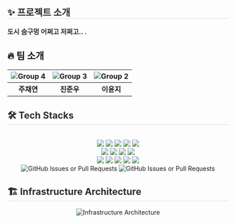 <div style="text-align: left;"> 
    <h2 style="border-bottom: 1px solid #d8dee4; color: #282d33;"> ✨ 프로젝트 소개 </h2>  
    <div style="font-weight: 700; font-size: 15px; text-align: left; color: #282d33;"> 
        도시 숨구멍 어쩌고 저쩌고.. . 
    </div> 
</div>

## 🔥 팀 소개
| ![Group 4](https://github.com/user-attachments/assets/12b25929-ac42-4e65-8db7-fad63c69f37c) | ![Group 3](https://github.com/user-attachments/assets/7ecf01e1-0483-413f-be3b-014a189a59bf) | ![Group 2](https://github.com/user-attachments/assets/82a6f9bc-cda2-4677-8dd2-541f835445c3) |
| :--: | :--: | :--: |
| **주채연** | **진준우** | **이윤지** |


<div style="text-align: left;">
    <h2 style="border-bottom: 1px solid #d8dee4; color: #282d33;"> 🛠️ Tech Stacks </h2> <br> 
    <div align="center"> 
        <img src="https://img.shields.io/badge/Figma-F24E1E?style=flat&logo=Figma&logoColor=white">
        <img src="https://img.shields.io/badge/Git-F05032?style=flat&logo=Git&logoColor=white">
        <img src="https://img.shields.io/badge/Javascript-F7DF1E?style=flat&logo=Javascript&logoColor=white">
        <img src="https://img.shields.io/badge/Typescript-3178C6?style=flat&logo=Typescript&logoColor=white">
        <img src="https://img.shields.io/badge/React-61DAFB?style=flat&logo=React&logoColor=white">
        <br/>
        <img src="https://img.shields.io/badge/MySQL-4479A1?style=flat&logo=MySQL&logoColor=white">
        <img src="https://img.shields.io/badge/Java-007396?style=flat&logo=Java&logoColor=white">
        <img src="https://img.shields.io/badge/SpringBoot-6DB33F?style=flat&logo=SpringBoot&logoColor=white">
        <img src="https://img.shields.io/badge/Ubuntu-E95420?style=flat&logo=Ubuntu&logoColor=white">
        <br/>
        <img src="https://img.shields.io/badge/Docker Compose-2496ED?style=flat&logo=docker&logoColor=white">
        <img src="https://img.shields.io/badge/AWS EC2-FF9900?style=flat&logo=amazon-ec2&logoColor=white">
        <img src="https://img.shields.io/badge/AWS S3-569A31?style=flat&logo=amazon-s3&logoColor=white">
        <img src="https://img.shields.io/badge/AWS RDS-527FFF?style=flat&logo=amazonrds&logoColor=white">
        <img src="https://img.shields.io/badge/AWS VPC-232F3E?style=flat&logo=amazonaws&logoColor=white">
    </div>
    <div align="center">
        <img alt="GitHub Issues or Pull Requests" src="https://img.shields.io/github/issues-pr/NeodinaryHackathon-teamE/Backend">
        <img alt="GitHub Issues or Pull Requests" src="https://img.shields.io/github/issues-pr-closed/NeodinaryHackathon-teamE/Backend">
    </div>
</div>

<div style="text-align: left;">
    <h2 style="border-bottom: 1px solid #d8dee4; color: #282d33;"> 🏗️ Infrastructure Architecture </h2>
    <div align="center"> 
        <img src="https://i.imgur.com/XXDJKwd.png" alt="Infrastructure Architecture">
    </div>
</div>

